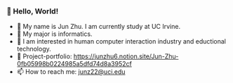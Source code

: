 ### 👋 Hello, World!
- :monocle_face: My name is Jun Zhu. I am currently study at UC Irvine.
- :robot:	My major is informatics.
- :space_invader:	I am interested in human computer interaction industry and eductional technology.
- 🚀 Project-portfolio: https://junzhu6.notion.site/Jun-Zhu-0fb05998b0224985a5dfd74d8a3952cf
- 📫 How to reach me: junz22@uci.edu
